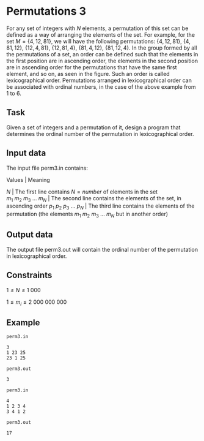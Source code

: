 # Permutations 3

For any set of integers with $N$ elements, a permutation of this set can be defined as a way of arranging the elements of the set. For example, for the set $M=\{4,12,81\}$, we will have the following permutations: $\{ 4 , 12 , 81 \}$, $\{ 4 , 81 , 12 \}$, $\{ 12 , 4 , 81 \}$, $\{ 12 , 81 , 4 \}$, $\{ 81 , 4 , 12 \}$, $\{ 81 , 12 , 4 \}$. In the group formed by all the permutations of a set, an order can be defined such that the elements in the first position are in ascending order, the elements in the second position are in ascending order for the permutations that have the same first element, and so on, as seen in the figure. Such an order is called lexicographical order. Permutations arranged in lexicographical order can be associated with ordinal numbers, in the case of the above example from $1$ to $6$.

## Task

Given a set of integers and a permutation of it, design a program that determines the ordinal number of the permutation in lexicographical order.

## Input data

The input file perm3.in contains:

Values   | Meaning

$N$  | The first line contains $N = number$ of elements in the set
$m_1\ m_2\ m_3\ \dots\ m_N$  | The second line contains the elements of the set, in ascending order
$p_1\ p_2\ p_3\ \dots\ p_N$  | The third line contains the elements of the permutation (the elements $m_1\ m_2\ m_3\ \dots\ m_N$ but in another order)

## Output data

The output file perm3.out will contain the ordinal number of the permutation in lexicographical order.

## Constraints

$1 \leq N \leq 1\ 000$

$1 \leq m_i \leq 2\ 000\ 000\ 000$

## Example

`perm3.in`
```
3
1 23 25
23 1 25
```

`perm3.out`
```
3
```

`perm3.in`
```
4
1 2 3 4
3 4 1 2
```

`perm3.out`
```
17
```